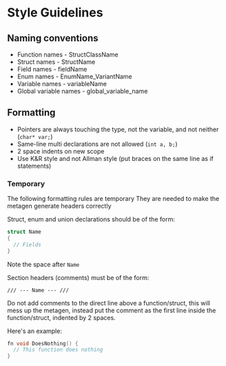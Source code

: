 # Style Guidelines

## Naming conventions

- Function names - StructClassName
- Struct names - StructName
- Field names - fieldName
- Enum names - EnumName_VariantName
- Variable names - variableName
- Global variable names - global_variable_name

## Formatting

- Pointers are always touching the type, not the variable, and not neither (`char* var;`)
- Same-line multi declarations are not allowed (`int a, b;`)
- 2 space indents on new scope
- Use K&R style and not Allman style (put braces on the same line as if statements)

### Temporary

The following formatting rules are temporary
They are needed to make the metagen generate headers correctly

Struct, enum and union declarations should be of the form:

```c
struct Name
{
  // Fields
}
```

Note the space after `Name`

Section headers (comments) must be of the form:

```
/// --- Name --- ///
```

Do not add comments to the direct line above a function/struct,
this will mess up the metagen, instead put the comment as
the first line inside the function/struct, indented by 2 spaces.

Here's an example:

```c
fn void DoesNothing() {
  // This function does nothing
}

```
